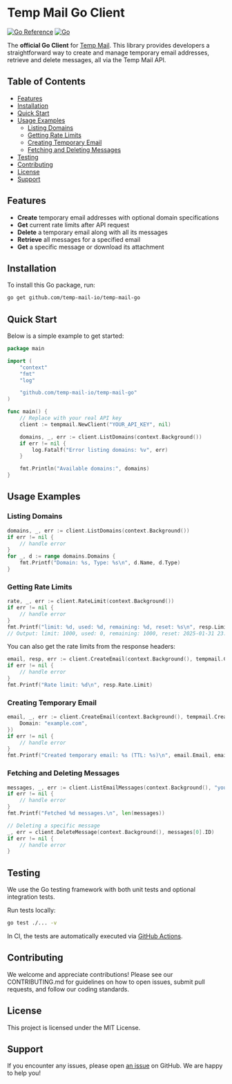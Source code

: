# Temp Mail Go Client
[![Go Reference](https://pkg.go.dev/badge/github.com/temp-mail-io/temp-mail-go.svg)](https://pkg.go.dev/github.com/temp-mail-io/temp-mail-go)
[![Go](https://github.com/temp-mail-io/temp-mail-go/actions/workflows/test.yml/badge.svg)](https://github.com/temp-mail-io/temp-mail-go/actions)

The **official Go Client** for [Temp Mail](https://temp-mail.io). This library provides developers a straightforward way to create and manage temporary email addresses, retrieve and delete messages, all via the Temp Mail API.

## Table of Contents
- [Features](#features)
- [Installation](#installation)
- [Quick Start](#quick-start)
- [Usage Examples](#usage-examples)
    - [Listing Domains](#listing-domains)
    - [Getting Rate Limits](#getting-rate-limits)
    - [Creating Temporary Email](#creating-temporary-email)
    - [Fetching and Deleting Messages](#fetching-and-deleting-messages)
- [Testing](#testing)
- [Contributing](#contributing)
- [License](#license)
- [Support](#support)

## Features
- **Create** temporary email addresses with optional domain specifications
- **Get** current rate limits after API request
- **Delete** a temporary email along with all its messages
- **Retrieve** all messages for a specified email
- **Get** a specific message or download its attachment

## Installation
To install this Go package, run:
```bash
go get github.com/temp-mail-io/temp-mail-go
```

## Quick Start
Below is a simple example to get started:
```go
package main

import (
	"context"
	"fmt"
	"log"

	"github.com/temp-mail-io/temp-mail-go"
)

func main() {
	// Replace with your real API key
	client := tempmail.NewClient("YOUR_API_KEY", nil)

	domains, _, err := client.ListDomains(context.Background())
	if err != nil {
		log.Fatalf("Error listing domains: %v", err)
	}

	fmt.Println("Available domains:", domains)
}
```

## Usage Examples
### Listing Domains
```go
domains, _, err := client.ListDomains(context.Background())
if err != nil {
    // handle error
}
for _, d := range domains.Domains {
    fmt.Printf("Domain: %s, Type: %s\n", d.Name, d.Type)
}
```

### Getting Rate Limits
```go
rate, _, err := client.RateLimit(context.Background())
if err != nil {
    // handle error
}
fmt.Printf("limit: %d, used: %d, remaining: %d, reset: %s\n", resp.Limit, resp.Used, resp.Remaining, resp.Reset)
// Output: limit: 1000, used: 0, remaining: 1000, reset: 2025-01-31 23:59:59 +0000 UTC
```

You can also get the rate limits from the response headers:
```go
email, resp, err := client.CreateEmail(context.Background(), tempmail.CreateEmailOptions{})
if err != nil {
    // handle error
}
fmt.Printf("Rate limit: %d\n", resp.Rate.Limit)
```

### Creating Temporary Email
```go
email, _, err := client.CreateEmail(context.Background(), tempmail.CreateEmailOptions{
	Domain: "example.com",
})
if err != nil {
    // handle error
}
fmt.Printf("Created temporary email: %s (TTL: %s)\n", email.Email, email.TTL)
```

### Fetching and Deleting Messages
```go
messages, _, err := client.ListEmailMessages(context.Background(), "your_email@example.com")
if err != nil {
    // handle error
}
fmt.Printf("Fetched %d messages.\n", len(messages))

// Deleting a specific message
_, err = client.DeleteMessage(context.Background(), messages[0].ID)
if err != nil {
    // handle error
}
```

## Testing
We use the Go testing framework with both unit tests and optional integration tests.

Run tests locally:
```bash
go test ./... -v
```

In CI, the tests are automatically executed via [GitHub Actions](https://github.com/temp-mail-io/temp-mail-go/actions).

## Contributing
We welcome and appreciate contributions! Please see our CONTRIBUTING.md for guidelines on how to open issues, submit pull requests, and follow our coding standards.

## License
This project is licensed under the MIT License.

## Support
If you encounter any issues, please open [an issue](https://github.com/temp-mail-io/temp-mail-go/issues) on GitHub. We are happy to help you!
